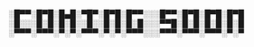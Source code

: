 ░█▀▀░█▀█░█▄█░▀█▀░█▀█░█▀▀░░░█▀▀░█▀█░█▀█░█▀█
░█░░░█░█░█░█░░█░░█░█░█░█░░░▀▀█░█░█░█░█░█░█
░▀▀▀░▀▀▀░▀░▀░▀▀▀░▀░▀░▀▀▀░░░▀▀▀░▀▀▀░▀▀▀░▀░▀

